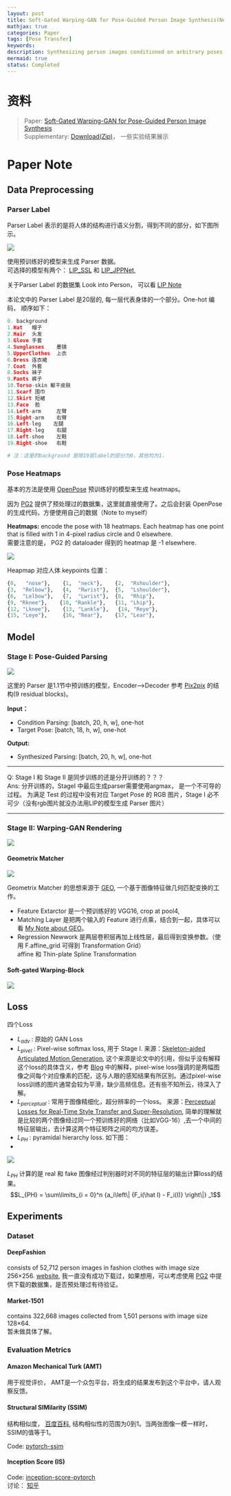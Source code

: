 ```yaml
---
layout: post
title: Soft-Gated Warping-GAN for Pose-Guided Person Image Synthesis(NeurIPS'18)
mathjax: true
categories: Paper
tags: [Pose Transfer]
keywords:
description: Synthesizing person images conditioned on arbitrary poses
mermaid: true
status: Completed
---
```


# 资料
> Paper: [Soft-Gated Warping-GAN for Pose-Guided Person Image Synthesis](https://papers.nips.cc/paper/7329-soft-gated-warping-gan-for-pose-guided-person-image-synthesis.pdf)  
> Supplementary: [Download(Zip)](http://papers.nips.cc/paper/7329-soft-gated-warping-gan-for-pose-guided-person-image-synthesis-supplemental.zip)， 一些实验结果展示

# Paper Note
## Data Preprocessing

### Parser Label
Parser Label 表示的是将人体的结构进行语义分割，得到不同的部分，如下图所示。 

<img src="https://raw.githubusercontent.com/huangtao36/huangtao36.github.io/master/_posts/2018-12-24-SGWarpingGAN/assets/parsering.png" style="zoom:100%" /> 

使用预训练好的模型来生成 Parser 数据。  
可选择的模型有两个： [LIP_SSL](https://github.com/Engineering-Course/LIP_SSL) 和 [LIP_JPPNet](https://github.com/Engineering-Course/LIP_JPPNet),   

关于Parser Label 的数据集 Look into Person， 可以看 [LIP Note](https://huangtao36.github.io/dataset/LIP.html)

本论文中的 Parser Label 是20层的, 每一层代表身体的一个部分。One-hot 编码， 顺序如下：

```python
0. background
1.Hat	帽子     
2.Hair	头发          
3.Glove	手套	
4.Sunglasses	墨镜    
5.UpperClothes	上衣 
6.Dress	连衣裙    
7.Coat	外套          
8.Socks 袜子
9.Pants 裤子     
10.Torso-skin 躯干皮肤    
11.Scarf 围巾
12.Skirt 短裙    
13.Face  脸
14.Left-arm 	左臂    
15.Right-arm	右臂
16.Left-leg    左腿    
17.Right-leg	右腿
18.Left-shoe	左鞋    
19.Right-shoe	右鞋

# 注：这里的background 是除19层label的部分为0，其他均为1. 
```

### Pose Heatmaps
基本的方法是使用 [OpenPose](https://github.com/tensorboy/pytorch_Realtime_Multi-Person_Pose_Estimation) 预训练好的模型来生成 heatmaps。

因为 [PG2](https://github.com/harshitbansal05/Pose-Guided-Image-Generation) 提供了预处理过的数据集，这里就直接使用了。之后会封装 OpenPose 的生成代码，方便使用自己的数据（<span class="burk">Note to myself</span>）

**Heatmaps:**  encode the pose with 18 heatmaps. Each heatmap has one point that is ﬁlled with 1 in 4-pixel radius circle and 0 elsewhere.  
需要注意的是， PG2 的 dataloader 得到的 heatmap 是 -1 elsewhere.

<img src="https://raw.githubusercontent.com/huangtao36/huangtao36.github.io/master/_posts/2018-12-24-SGWarpingGAN/assets/heatmaps.png" style="zoom:100%" /> 


Heapmap 对应人体 keypoints 位置：

```python
{0,   "nose"},    {1,  "neck"},    {2,  "Rshoulder"},    
{3,  "Relbow"},   {4,  "Rwrist"},  {5,  "Lshoulder"},    
{6,  "Lelbow"},   {7,  "Lwrist"},  {8,  "Rhip"},         
{9, "Rknee"},    {10, "Rankle"},   {11, "Lhip"},         
{12, "Lknee"},    {13, "Lankle"},   {14, "Reye"},         
{15, "Leye"},     {16, "Rear"},    {17, "Lear"},
```

## Model

### Stage I: Pose-Guided Parsing
<img src="https://raw.githubusercontent.com/huangtao36/huangtao36.github.io/master/_posts/2018-12-24-SGWarpingGAN/assets/stage1.png" style="zoom:100%" /> 

这里的 Parser 是1.1节中预训练的模型，Encoder-->Decoder 参考 [Pix2pix](https://github.com/phillipi/pix2pix) 的结构(9 residual blocks)。

**Input：**   
- Condition Parsing: [batch, 20, h, w], one-hot  
- Target Pose: [batch, 18, h, w], one-hot  

**Output:**  
- Synthesized Parsing: [batch, 20, h, w], one-hot

---

<span class="burk">Q: Stage I 和 Stage II 是同步训练的还是分开训练的？？？</span>  
Ans: 分开训练的，StageI 中最后生成parser需要使用argmax， 是一个不可导的过程。
为满足 Test 的过程中没有对应 Target Pose 的 RGB 图片，Stage I 必不可少（没有rgb图片就没办法用LIP的模型生成 Parser 图片）

---

### Stage II: Warping-GAN Rendering
<img src="https://raw.githubusercontent.com/huangtao36/huangtao36.github.io/master/_posts/2018-12-24-SGWarpingGAN/assets/stage2.png" style="zoom:100%" /> 

#### Geometrix Matcher
<img src="https://raw.githubusercontent.com/huangtao36/huangtao36.github.io/master/_posts/2018-12-24-SGWarpingGAN/assets/geo_match.png" style="zoom:100%" /> 

Geometrix Matcher 的思想来源于 [GEO](https://arxiv.org/abs/1703.05593), 一个基于图像特征做几何匹配变换的工作。

- Feature Extarctor 是一个预训练好的 VGG16, crop at pool4,  
- Matching Layer 是把两个输入的 Feature 进行点乘，结合到一起，具体可以看 [My Note about GEO](https://huangtao36.github.io/paper/CNN_ArchiGeoMatching.html)。  
- Regression Newwork 是两层卷积层再加上线性层，最后得到变换参数。（使用 F.affine_grid 可得到 Transformation Grid）  
<span class="burk">affine 和 Thin-plate Spline Transformation</span>

#### Soft-gated Warping-Block
<img src="https://raw.githubusercontent.com/huangtao36/huangtao36.github.io/master/_posts/2018-12-24-SGWarpingGAN/assets/warp_block.png" style="zoom:100%" /> 


## Loss
四个Loss

- $L_{adv}$ : 原始的 GAN Loss
- $L_{pivel}$ : Pixel-wise softmax loss, 用于 Stage I. 来源：[Skeleton-aided Articulated Motion Generation](https://arxiv.org/pdf/1707.01058.pdf), 这个来源是论文中的引用，但似乎没有解释这个loss的具体含义，参考 [Blog](https://blog.csdn.net/magua1993/article/details/78230100) 中的解释，pixel-wise loss强调的是两幅图像之间每个对应像素的匹配，这与人眼的感知结果有所区别。通过pixel-wise loss训练的图片通常会较为平滑，缺少高频信息。还有些不知所云，<span class="burk">待深入了解</span>。
- $L_{perceptual}$ : 常用于图像精细化，超分辨率的一个loss。 来源：[Perceptual Losses for Real-Time Style Transfer and Super-Resolution](https://arxiv.org/pdf/1603.08155.pdf), 简单的理解就是比较的两个图像经过同一个预训练好的网络（比如VGG-16）,去一个中间的特征层输出，去计算这两个特征矩阵之间的均方误差。 
- $L_{PH}$ : pyramidal hierarchy loss. 如下图：
- 
<img src="https://raw.githubusercontent.com/huangtao36/huangtao36.github.io/master/_posts/2018-12-24-SGWarpingGAN/assets/loss.png" style="zoom:100%" /> 

$L_{PH}$ 计算的是 real 和 fake 图像经过判别器时对不同的特征层的输出计算loss的结果。
$$L_{PH} = \sum\limits_{i = 0}^n {a_i\left\| {F_i(\hat I) - F_i(I)} \right\|} _1$$

## Experiments

### Dataset
#### DeepFashion
consists of 52,712 person images in fashion clothes with image size 256×256.
[website](http://mmlab.ie.cuhk.edu.hk/projects/DeepFashion.html), 我一直没有成功下载过，如果想用，可以考虑使用 [PG2](https://github.com/harshitbansal05/Pose-Guided-Image-Generation) 中提供下载的数据集，是否预处理过有待验证。

#### Market-1501
contains 322,668 images collected from 1,501 persons with image size 128×64.  
暂未做具体了解。

### Evaluation Metrics
#### Amazon Mechanical Turk (AMT) 
用于视觉评价， AMT是一个众包平台，将生成的结果发布到这个平台中，请人观察反馈。

#### Structural SIMilarity (SSIM) 
结构相似度， [百度百科](https://baike.baidu.com/item/SSIM/2091025?fr=aladdin), 结构相似性的范围为0到1。当两张图像一模一样时，SSIM的值等于1。

Code: [pytorch-ssim](https://github.com/Po-Hsun-Su/pytorch-ssim)

#### Inception Score (IS) 

Code: [inception-score-pytorch](https://github.com/sbarratt/inception-score-pytorch)  
讨论： [知乎](https://www.zhihu.com/question/297551781/answer/506852113)
